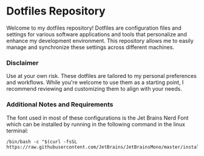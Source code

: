 # Dotfiles Repository

Welcome to my dotfiles repository! Dotfiles are configuration files and settings for various software applications and tools that personalize and enhance my development environment. This repository allows me to easily manage and synchronize these settings across different machines.

### Disclaimer

Use at your own risk. These dotfiles are tailored to my personal preferences and workflows. While you're welcome to use them as a starting point, I recommend reviewing and customizing them to align with your needs.

### Additional Notes and Requirements

The font used in most of these configurations is the Jet Brains Nerd Font which can be installed by running in the following command in the linux terminal:
```
/bin/bash -c "$(curl -fsSL https://raw.githubusercontent.com/JetBrains/JetBrainsMono/master/install_manual.sh)"
```
